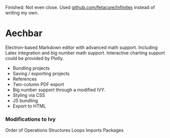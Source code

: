 Finished: Not even close. Used [github.com/fetacore/Infinitex](https://github.com/fetacore/Infinitex) instead of writing my own.


# Aechbar

Electron-based Markdown editor with advanced math support. Including Latex integration and big number math support. Interactive charting support could be provided by Plotly.

- Bundling projects
- Saving / exporting projects
- References
- Two-column PDF export
- Big number support through a modified IVY.
- Styling via CSS
- JS bundling
- Export to HTML

### Modifications to Ivy

Order of Operations
Structures
Loops
Imports
Packages
